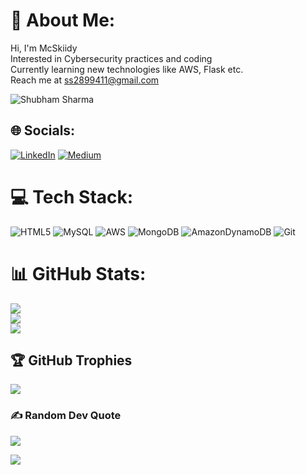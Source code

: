 # 💫 About Me:
Hi, I'm McSkiidy<br>Interested in Cybersecurity practices and coding<br>Currently learning new technologies like AWS, Flask etc.<br>Reach me at ss2899411@gmail.com
<html>
<img src="https://tryhackme-badges.s3.amazonaws.com/ss2899411.png" alt="Shubham Sharma" />


## 🌐 Socials:
[![LinkedIn](https://img.shields.io/badge/LinkedIn-%230077B5.svg?logo=linkedin&logoColor=white)](https://linkedin.com/in/https://www.linkedin.com/in/shubham-sharma-7008b5231/) [![Medium](https://img.shields.io/badge/Medium-12100E?logo=medium&logoColor=white)](https://medium.com/@@ss2899411) 

# 💻 Tech Stack:
![HTML5](https://img.shields.io/badge/html5-%23E34F26.svg?style=plastic&logo=html5&logoColor=white) ![MySQL](https://img.shields.io/badge/mysql-4479A1.svg?style=plastic&logo=mysql&logoColor=white) ![AWS](https://img.shields.io/badge/AWS-%23FF9900.svg?style=plastic&logo=amazon-aws&logoColor=white) ![MongoDB](https://img.shields.io/badge/MongoDB-%234ea94b.svg?style=plastic&logo=mongodb&logoColor=white) ![AmazonDynamoDB](https://img.shields.io/badge/Amazon%20DynamoDB-4053D6?style=plastic&logo=Amazon%20DynamoDB&logoColor=white) ![Git](https://img.shields.io/badge/git-%23F05033.svg?style=plastic&logo=git&logoColor=white)
# 📊 GitHub Stats:
![](https://github-readme-stats.vercel.app/api?username=McSkiidy&theme=merko&hide_border=false&include_all_commits=true&count_private=true)<br/>
![](https://github-readme-streak-stats.herokuapp.com/?user=McSkiidy&theme=merko&hide_border=false)<br/>
![](https://github-readme-stats.vercel.app/api/top-langs/?username=McSkiidy&theme=merko&hide_border=false&include_all_commits=true&count_private=true&layout=compact)

## 🏆 GitHub Trophies
![](https://github-profile-trophy.vercel.app/?username=McSkiidy&theme=radical&no-frame=false&no-bg=true&margin-w=4)

### ✍️ Random Dev Quote
![](https://quotes-github-readme.vercel.app/api?type=horizontal&theme=merko)


[![](https://visitcount.itsvg.in/api?id=McSkiidy&label=Profile%20Views&pretty=false)](https://visitcount.itsvg.in)

<!-- Proudly created with GPRM ( https://gprm.itsvg.in ) -->
